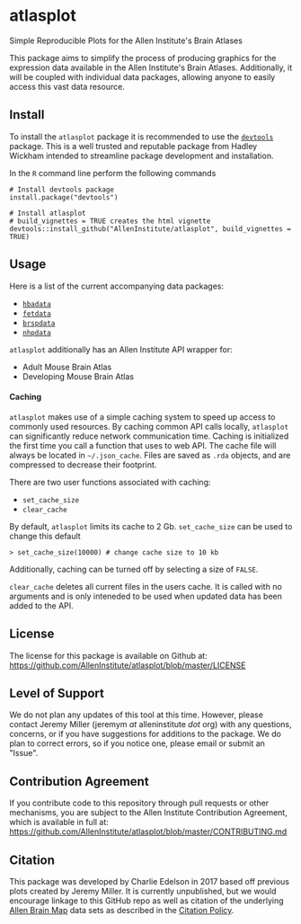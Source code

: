 # atlasplot
Simple Reproducible Plots for the Allen Institute's Brain Atlases

This package aims to simplify the process of producing graphics for the expression data available in the Allen Institute's Brain Atlases. Additionally, it will be coupled with individual data packages, allowing anyone to easily access this vast data resource.  

## Install
To install the `atlasplot` package it is recommended to use the 
[`devtools`](https://github.com/hadley/devtools) package. This is a well trusted and reputable package from Hadley Wickham intended to streamline package development and installation.

In the `R` command line perform the following commands
```
# Install devtools package
install.package("devtools")

# Install atlasplot
# build_vignettes = TRUE creates the html vignette
devtools::install_github("AllenInstitute/atlasplot", build_vignettes = TRUE)
```

## Usage
Here is a list of the current accompanying data packages:
* [`hbadata`](https://github.com/AllenInstitute/hbadata)
* [`fetdata`](https://github.com/AllenInstitute/fetdata)
* [`brspdata`](https://github.com/AllenInstitute/brspdata)
* [`nhpdata`](https://github.com/AllenInstitute/nhpdata) 

`atlasplot` additionally has an Allen Institute API wrapper for:
* Adult Mouse Brain Atlas
* Developing Mouse Brain Atlas

#### Caching
`atlasplot` makes use of a simple caching system to speed up access to commonly used resources.
By caching common API calls locally, `atlasplot` can significantly reduce network communication time.
Caching is initialized the first time you call a function that uses to web API. The cache
file will always be located in `~/.json_cache`. Files are saved as `.rda` objects, and
are compressed to decrease their footprint.

There are two user functions associated with caching:
* `set_cache_size`
* `clear_cache`

By default, `atlasplot` limits its cache to 2 Gb. `set_cache_size` can be used to change
this default

```
> set_cache_size(10000) # change cache size to 10 kb
```

Additionally, caching can be turned off by selecting a size of `FALSE`.

`clear_cache` deletes all current files in the users cache. It is called with no arguments
and is only inteneded to be used when updated data has been added to the API.


## License

The license for this package is available on Github at: https://github.com/AllenInstitute/atlasplot/blob/master/LICENSE


## Level of Support

We do not plan any updates of this tool at this time.  However, please contact Jeremy Miller (jeremym *at* alleninstitute *dot* org) with any questions, concerns, or if you have suggestions for additions to the package.  We do plan to correct errors, so if you notice one, please email or submit an "Issue".


## Contribution Agreement

If you contribute code to this repository through pull requests or other mechanisms, you are subject to the Allen Institute Contribution Agreement, which is available in full at: https://github.com/AllenInstitute/atlasplot/blob/master/CONTRIBUTING.md

## Citation

This package was developed by Charlie Edelson in 2017 based off previous plots created by Jeremy Miller.  It is currently unpublished, but we would encourage linkage to this GitHub repo as well as citation of the underlying [Allen Brain Map](https://portal.brain-map.org/) data sets as described in the [Citation Policy](https://alleninstitute.org/legal/citation-policy/).
